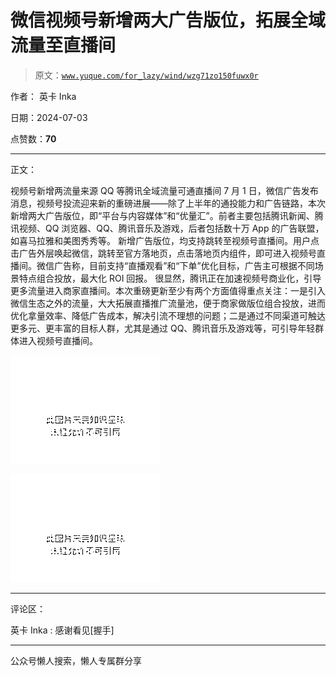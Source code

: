 # 微信视频号新增两大广告版位，拓展全域流量至直播间

> 原文：[`www.yuque.com/for_lazy/wind/wzg71zo150fuwx0r`](https://www.yuque.com/for_lazy/wind/wzg71zo150fuwx0r)

作者： 英卡 Inka

日期：2024-07-03

点赞数：**70**

* * *

正文：

视频号新增两流量来源 QQ 等腾讯全域流量可通直播间
7 月 1 日，微信广告发布消息，视频号投流迎来新的重磅进展——除了上半年的通投能力和广告链路，本次新增两大广告版位，即“平台与内容媒体”和“优量汇”。前者主要包括腾讯新闻、腾讯视频、QQ 浏览器、QQ、腾讯音乐及游戏，后者包括数十万 App 的广告联盟，如喜马拉雅和美图秀秀等。
新增广告版位，均支持跳转至视频号直播间。用户点击广告外层唤起微信，跳转至官方落地页，点击落地页内组件，即可进入视频号直播间。微信广告称，目前支持“直播观看”和“下单”优化目标，广告主可根据不同场景特点组合投放，最大化 ROI 回报。
很显然，腾讯正在加速视频号商业化，引导更多流量进入商家直播间。本次重磅更新至少有两个方面值得重点关注：一是引入微信生态之外的流量，大大拓展直播推广流量池，便于商家做版位组合投放，进而优化拿量效率、降低广告成本，解决引流不理想的问题；二是通过不同渠道可触达更多元、更丰富的目标人群，尤其是通过 QQ、腾讯音乐及游戏等，可引导年轻群体进入视频号直播间。

![](img/1dec5c120dfaa516d8f548bcebc4c813.png "None")

![](img/b0a6f8e5669d0ee94785285707414a54.png "None")

* * *

评论区：

英卡 Inka : 感谢看见[握手]

* * *

公众号懒人搜索，懒人专属群分享